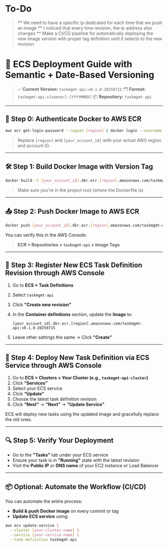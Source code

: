 # To-Do
> ** We need to have a specific ip dedicated for each time that we push an image
> ** I noticed that every time revision, the ip address also changes
> ** Make a CI/CD pipeline for automatically deploying the new image version with proper tag definition until it selects to the new revision

# 🚀 ECS Deployment Guide with Semantic + Date-Based Versioning

> ✅ **Current Version:** `taskmgmt-api:v0.1.0-20250715`
> 🗂 **Format:** `taskmgmt-api:v[semver]-[YYYYMMDD]`
> 📦 **Repository:** `taskmgmt-api`

---

## 🔐 Step 0: Authenticate Docker to AWS ECR

```bash
aws ecr get-login-password --region [region] | docker login --username AWS --password-stdin [your_account_id].dkr.ecr.[region].amazonaws.com
```

> Replace `[region]` and `[your_account_id]` with your actual AWS region and account ID.

---

## 🛠 Step 1: Build Docker Image with Version Tag

```bash
docker build -t [your_account_id].dkr.ecr.[region].amazonaws.com/taskmgmt-api:v0.1.0-20250715 .
```

> Make sure you're in the project root (where the Dockerfile is).

---

## 📤 Step 2: Push Docker Image to AWS ECR

```bash
docker push [your_account_id].dkr.ecr.[region].amazonaws.com/taskmgmt-api:v0.1.0-20250715
```

You can verify this in the AWS Console:

> **ECR > Repositories > `taskmgmt-api` > Image Tags**

---

## 🧱 Step 3: Register New ECS Task Definition Revision through AWS Console

1. Go to **ECS > Task Definitions**

2. Select `taskmgmt-api`

3. Click **"Create new revision"**

4. In the **Container definitions** section, update the **Image** to:

   ```
   [your_account_id].dkr.ecr.[region].amazonaws.com/taskmgmt-api:v0.1.0-20250715
   ```

5. Leave other settings the same → Click **"Create"**

---

## 🚦 Step 4: Deploy New Task Definition via ECS Service through AWS Console

1. Go to **ECS > Clusters > Your Cluster (e.g., `taskmgmt-api-cluster`)**
2. Click **“Services”**
3. Select your ECS service
4. Click **“Update”**
5. Choose the latest task definition revision
6. Click **“Next”** → **“Next”** → **“Update Service”**

ECS will deploy new tasks using the updated image and gracefully replace the old ones.

---

## 🔍 Step 5: Verify Your Deployment

* Go to the **"Tasks"** tab under your ECS service
* Ensure your task is in **"Running"** state with the latest revision
* Visit the **Public IP** or **DNS name** of your EC2 instance or Load Balancer

---

## 📦 Optional: Automate the Workflow (CI/CD)

You can automate the entire process:

* **Build & push Docker image** on every commit or tag
* **Update ECS service** using:

```bash
aws ecs update-service \
  --cluster [your-cluster-name] \
  --service [your-service-name] \
  --task-definition taskmgmt-api
```

